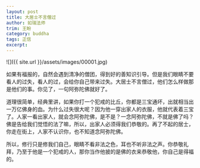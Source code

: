 ```yaml
---
layout: post
title: 大居士不言僧过
author: 如瑞法师
trim: 王盼
category: buddha
tags: 正信
excerpt:
---
```


![]({{ site.url }}/assets/images/00001.jpg)

如果有福报的，自然会遇到清净的僧团，得到好的善知识引导。但是我们眼睛不要看人的过失，看人的过，会给你自己带来过失。大居士不言僧过，他们怎么样做那是他们的事。你见了，一句阿弥陀佛就好了。

道理很简单，经典里讲，如果你打一个犯戒的比丘，你都是三宝通坏，出就相当出一万亿佛身的血。为什么过失很大呢？因为他一穿出家人的衣服，他就代表着三宝了。人家一看出家人，就会念阿弥陀佛，是不是？一念阿弥陀佛，不就是佛了吗？佛是告给我们觉悟的法了嘛，所以，出家人必须得我们恭敬的。再了不起的居士，你走在街上，人家不认识你，也不知道念阿弥陀佛。

所以，修行只是修我们自己，眼睛不看非法之色，耳也不听非法之声。你恭敬礼拜，乃至于他是一个犯戒的人，那你当作他披的是佛的衣来恭敬他，你自己是得福的。
